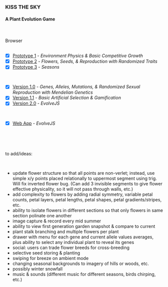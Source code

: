 ### KISS THE SKY
#### A Plant Evolution Game

<br>
<br>
Browser
<br>
<br>

- [X] [Prototype 1](https://github.com/matthewmain/plant_evolution_app/tree/master/prototypes/prototype_1) - _Environment Physics & Basic Competitive Growth_  
- [X] [Prototype 2](https://github.com/matthewmain/plant_evolution_app/tree/master/prototypes/prototype_2) - _Flowers, Seeds, & Reproduction with Randomized Traits_  
- [X] [Prototype 3](https://github.com/matthewmain/plant_evolution_app/tree/master/prototypes/prototype_3) - _Seasons_

<br>

- [X] [Version 1.0](https://github.com/matthewmain/plant_evolution_app/tree/master/builds/v1.0) - _Genes, Alleles, Mutations, & Randomized Sexual Reproduction with Mendelian Genetics_
- [X] [Version 1.1](https://github.com/matthewmain/plant_evolution_app/tree/master/builds/v1.1) - _Basic Artificial Selection & Gamification_
- [X] [Version 2.0](https://github.com/matthewmain/plant_evolution_app/tree/master/builds/v2.0) - _EvolveJS_

<br>

- [X] [Web App](https://github.com/matthewmain/plant_evolution_app/tree/master/webapp) - _EvolveJS_

<br>
<br>
<br>

to add/ideas:
   
<br>

 - update flower structure so that all points are non-verlet; instead, use simple x/y points placed relationally to uppermost segment using trig. Will fix inverted flower bug. (Can add 3 invisible segments to give flower effective physicality, so it will not pass through walls, etc.)
 - add complexity to flowers by adding radial symmetry, variable petal counts, petal layers, petal lengths, petal shapes, petal gradients/stripes, etc.
 - ability to isolate flowers in different sections so that only flowers in same section polinate one another
 - image capture & record every mid summer
 - ability to view first generation garden snapshot & compare to current
 - plant stalk branching and multiple flowers per plant
 - drawer with menu for each gene and current allele values averages, plus ability to select any individual plant to reveal its genes
 - social: users can trade flower breeds for cross-breeding
 - selective seed storing & planting
 - swiping for breeze on ambient mode
 - changing seasonal backgrounds to imagery of hills or woods, etc.
 - possibly winter snowfall
 - music & sounds (different music for different seasons, birds chirping, etc.)




